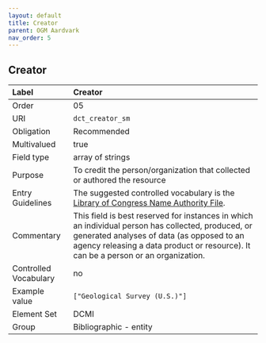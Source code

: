```yaml
---
layout: default
title: Creator
parent: OGM Aardvark
nav_order: 5
---
```


## Creator

| Label                 | Creator                 |
|:----------------------|:------------------------|
| Order                 | 05                      |
| URI                   | `dct_creator_sm`        |
| Obligation            | Recommended             |
| Multivalued           | true                    |
| Field type            | array of strings        |
| Purpose               | To credit the person/organization that collected or authored the resource |
| Entry Guidelines      | The suggested controlled vocabulary is the [Library of Congress Name Authority File](https://id.loc.gov/authorities/names.html). |
| Commentary            | This field is best reserved for instances in which an individual person has collected, produced, or generated analyses of data (as opposed to an agency releasing a data product or resource). It can be a person or an organization. |
| Controlled Vocabulary | no                      |
| Example value         | `["Geological Survey (U.S.)"]` |
| Element Set           | DCMI                    |
| Group                 | Bibliographic - entity  |
